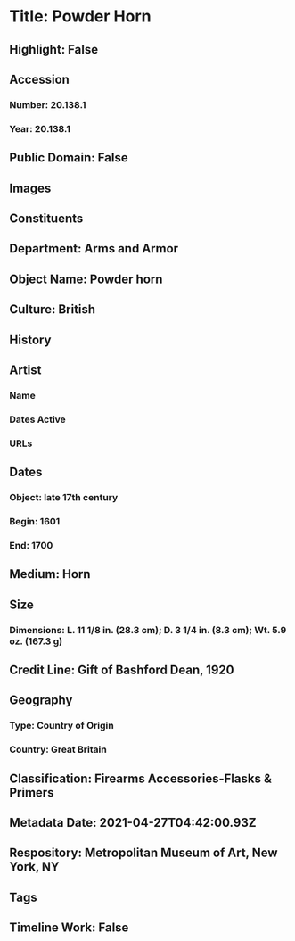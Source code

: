 # Title: Powder Horn
## Highlight: False
## Accession
### Number: 20.138.1
### Year: 20.138.1
## Public Domain: False
## Images
## Constituents
## Department: Arms and Armor
## Object Name: Powder horn
## Culture: British
## History
## Artist
### Name
### Dates Active
### URLs
## Dates
### Object: late 17th century
### Begin: 1601
### End: 1700
## Medium: Horn
## Size
### Dimensions: L. 11 1/8 in. (28.3 cm); D. 3 1/4 in. (8.3 cm); Wt. 5.9 oz. (167.3 g)
## Credit Line: Gift of Bashford Dean, 1920
## Geography
### Type: Country of Origin
### Country: Great Britain
## Classification: Firearms Accessories-Flasks & Primers
## Metadata Date: 2021-04-27T04:42:00.93Z
## Respository: Metropolitan Museum of Art, New York, NY
## Tags
## Timeline Work: False